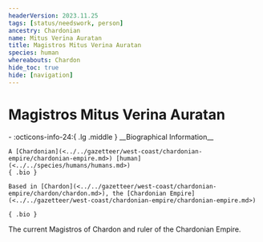 ```yaml
---
headerVersion: 2023.11.25
tags: [status/needswork, person]
ancestry: Chardonian
name: Mitus Verina Auratan
title: Magistros Mitus Verina Auratan
species: human
whereabouts: Chardon
hide_toc: true
hide: [navigation]
---
```

# Magistros Mitus Verina Auratan
<div class="grid cards ext-narrow-margin ext-one-column" markdown>
- :octicons-info-24:{ .lg .middle } __Biographical Information__

    A [Chardonian](<../../gazetteer/west-coast/chardonian-empire/chardonian-empire.md>) [human](<../../species/humans/humans.md>)  
    { .bio }

    Based in [Chardon](<../../gazetteer/west-coast/chardonian-empire/chardon/chardon.md>), the [Chardonian Empire](<../../gazetteer/west-coast/chardonian-empire/chardonian-empire.md>)
</div>


    { .bio }

</div>


The current Magistros of Chardon and ruler of the Chardonian Empire. 